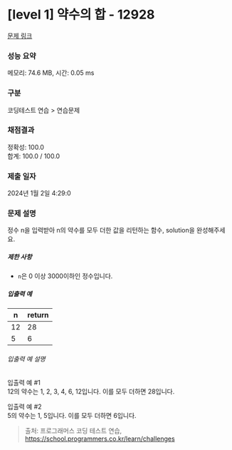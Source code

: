 # [level 1] 약수의 합 - 12928 

[문제 링크](https://school.programmers.co.kr/learn/courses/30/lessons/12928) 

### 성능 요약

메모리: 74.6 MB, 시간: 0.05 ms

### 구분

코딩테스트 연습 > 연습문제

### 채점결과

정확성: 100.0<br/>합계: 100.0 / 100.0

### 제출 일자

2024년 1월 2일 4:29:0

### 문제 설명

<p>정수 n을 입력받아 n의 약수를 모두 더한 값을 리턴하는 함수, solution을 완성해주세요.</p>

<h5>제한 사항</h5>

<ul>
<li><code>n</code>은 0 이상 3000이하인 정수입니다.</li>
</ul>

<h5>입출력 예</h5>
<table class="table">
        <thead><tr>
<th>n</th>
<th>return</th>
</tr>
</thead>
        <tbody><tr>
<td>12</td>
<td>28</td>
</tr>
<tr>
<td>5</td>
<td>6</td>
</tr>
</tbody>
      </table>
<h6>입출력 예 설명</h6>

<p>입출력 예 #1<br>
12의 약수는 1, 2, 3, 4, 6, 12입니다. 이를 모두 더하면 28입니다.</p>

<p>입출력 예 #2<br>
5의 약수는 1, 5입니다. 이를 모두 더하면 6입니다.</p>


> 출처: 프로그래머스 코딩 테스트 연습, https://school.programmers.co.kr/learn/challenges